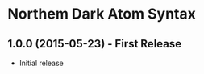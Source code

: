 Northem Dark Atom Syntax
========================

## 1.0.0 (2015-05-23) - First Release
* Initial release
